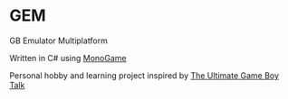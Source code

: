 # GEM
GB Emulator Multiplatform

Written in C# using [MonoGame](https://www.monogame.org/)

Personal hobby and learning project inspired by [The Ultimate Game Boy Talk](https://www.youtube.com/watch?v=HyzD8pNlpwI)
